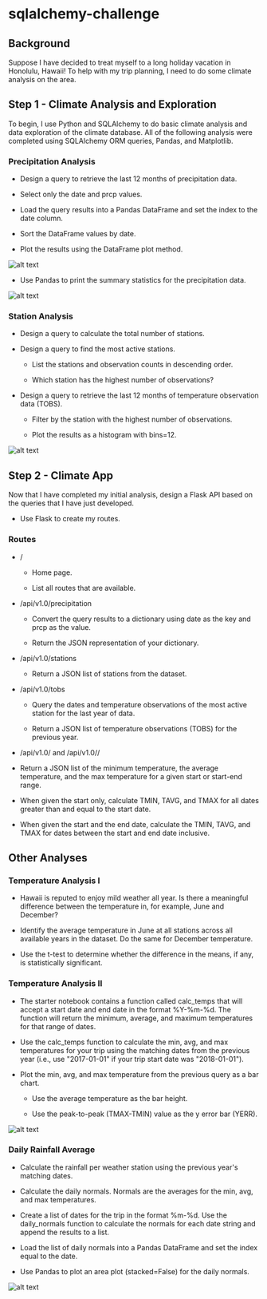 # sqlalchemy-challenge

## Background

Suppose I have decided to treat myself to a long holiday vacation in Honolulu, Hawaii! To help with my trip planning, I need to do some climate analysis on the area.

## Step 1 - Climate Analysis and Exploration

To begin, I use Python and SQLAlchemy to do basic climate analysis and data exploration of the climate database. All of the following analysis were completed using SQLAlchemy ORM queries, Pandas, and Matplotlib.

### Precipitation Analysis

- Design a query to retrieve the last 12 months of precipitation data.


- Select only the date and prcp values.


- Load the query results into a Pandas DataFrame and set the index to the date column.


- Sort the DataFrame values by date.


- Plot the results using the DataFrame plot method.

![alt text](https://github.com/SeanPei-coder/sqlalchemy-challenge/blob/main/images/precipitation.png)

- Use Pandas to print the summary statistics for the precipitation data.

![alt text](https://github.com/SeanPei-coder/sqlalchemy-challenge/blob/main/images/describe.png)


### Station Analysis

- Design a query to calculate the total number of stations.


- Design a query to find the most active stations.

  - List the stations and observation counts in descending order.


  - Which station has the highest number of observations?


- Design a query to retrieve the last 12 months of temperature observation data (TOBS).


  - Filter by the station with the highest number of observations.


  - Plot the results as a histogram with bins=12.
  
![alt text](https://github.com/SeanPei-coder/sqlalchemy-challenge/blob/main/images/station-histogram.png) 

## Step 2 - Climate App
Now that I have completed my initial analysis, design a Flask API based on the queries that I have just developed.

- Use Flask to create my routes.

### Routes

- /


  - Home page.


  - List all routes that are available.




- /api/v1.0/precipitation


  - Convert the query results to a dictionary using date as the key and prcp as the value.


  - Return the JSON representation of your dictionary.




- /api/v1.0/stations

  - Return a JSON list of stations from the dataset.



- /api/v1.0/tobs


  - Query the dates and temperature observations of the most active station for the last year of data.


  - Return a JSON list of temperature observations (TOBS) for the previous year.




 - /api/v1.0/<start> and /api/v1.0/<start>/<end>


  - Return a JSON list of the minimum temperature, the average temperature, and the max temperature for a given start or start-end range.


  - When given the start only, calculate TMIN, TAVG, and TMAX for all dates greater than and equal to the start date.


  - When given the start and the end date, calculate the TMIN, TAVG, and TMAX for dates between the start and end date inclusive.
  
## Other Analyses
  
### Temperature Analysis I

- Hawaii is reputed to enjoy mild weather all year. Is there a meaningful difference between the temperature in, for example, June and December?


- Identify the average temperature in June at all stations across all available years in the dataset. Do the same for December temperature.


- Use the t-test to determine whether the difference in the means, if any, is statistically significant. 

### Temperature Analysis II

- The starter notebook contains a function called calc_temps that will accept a start date and end date in the format %Y-%m-%d. The function will return the minimum, average, and maximum temperatures for that range of dates.


- Use the calc_temps function to calculate the min, avg, and max temperatures for your trip using the matching dates from the previous year (i.e., use "2017-01-01" if your trip start date was "2018-01-01").


- Plot the min, avg, and max temperature from the previous query as a bar chart.


  - Use the average temperature as the bar height.


  - Use the peak-to-peak (TMAX-TMIN) value as the y error bar (YERR).
  
![alt text](https://github.com/SeanPei-coder/sqlalchemy-challenge/blob/main/images/temperature.png)

### Daily Rainfall Average

- Calculate the rainfall per weather station using the previous year's matching dates.


- Calculate the daily normals. Normals are the averages for the min, avg, and max temperatures.


- Create a list of dates for the trip in the format %m-%d. Use the daily_normals function to calculate the normals for each date string and append the results to a list.


- Load the list of daily normals into a Pandas DataFrame and set the index equal to the date.


- Use Pandas to plot an area plot (stacked=False) for the daily normals.

![alt text](https://github.com/SeanPei-coder/sqlalchemy-challenge/blob/main/images/daily-normals.png)




